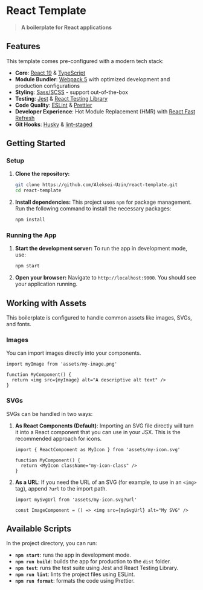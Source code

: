 # React Template

> **A boilerplate for React applications**

## Features

This template comes pre-configured with a modern tech stack:

- **Core**: [React 19](https://react.dev/) & [TypeScript](https://www.typescriptlang.org/)
- **Module Bundler**: [Webpack 5](https://webpack.js.org/) with optimized development and production configurations
- **Styling**: [Sass/SCSS](https://sass-lang.com/) - support out-of-the-box
- **Testing**: [Jest](https://jestjs.io/) & [React Testing Library](https://testing-library.com/docs/react-testing-library/intro/)
- **Code Quality**: [ESLint](https://eslint.org/) & [Prettier](https://prettier.io/)
- **Developer Experience**: Hot Module Replacement (HMR) with [React Fast Refresh](https://github.com/pmmmwh/react-refresh-webpack-plugin)
- **Git Hooks**: [Husky](https://typicode.github.io/husky/) & [lint-staged](https://github.com/okonet/lint-staged)

## Getting Started

### Setup

1. **Clone the repository:**

   ```bash
   git clone https://github.com/Aleksei-Uzin/react-template.git
   cd react-template
   ```

2. **Install dependencies:**
   This project uses `npm` for package management. Run the following command to install the necessary packages:

   ```bash
   npm install
   ```

### Running the App

1. **Start the development server:**
   To run the app in development mode, use:

   ```bash
   npm start
   ```

2. **Open your browser:**
   Navigate to `http://localhost:9000`. You should see your application running.

## Working with Assets

This boilerplate is configured to handle common assets like images, SVGs, and fonts.

### Images

You can import images directly into your components.

```tsx
import myImage from 'assets/my-image.png'

function MyComponent() {
  return <img src={myImage} alt="A descriptive alt text" />
}
```

### SVGs

SVGs can be handled in two ways:

1. **As React Components (Default)**: Importing an SVG file directly will turn it into a React component that you can use in your JSX. This is the recommended approach for icons.

   ```tsx
   import { ReactComponent as MyIcon } from 'assets/my-icon.svg'

   function MyComponent() {
     return <MyIcon className="my-icon-class" />
   }
   ```

2. **As a URL**: If you need the URL of an SVG (for example, to use in an `<img>` tag), append `?url` to the import path.

   ```tsx
   import mySvgUrl from 'assets/my-icon.svg?url'

   const ImageComponent = () => <img src={mySvgUrl} alt="My SVG" />
   ```

## Available Scripts

In the project directory, you can run:

- **`npm start`**: runs the app in development mode.
- **`npm run build`**: builds the app for production to the `dist` folder.
- **`npm test`**: runs the test suite using Jest and React Testing Library.
- **`npm run lint`**: lints the project files using ESLint.
- **`npm run format`**: formats the code using Prettier.
